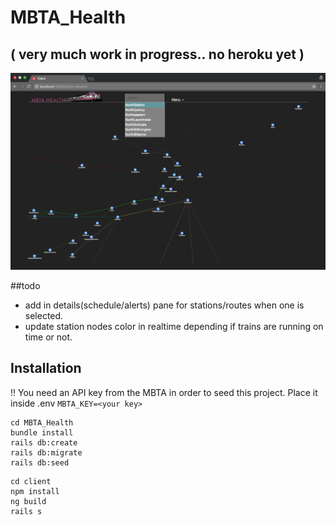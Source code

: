 # MBTA_Health

## ( very much work in progress.. no heroku yet )

![Screenshot](screenshot.png)

##todo
* add in details(schedule/alerts) pane for stations/routes when one is selected.
* update station nodes color in realtime depending if trains are running on time or not.

## Installation
!! You need an API key from the MBTA in order to seed this project.
Place it inside .env ```MBTA_KEY=<your key>```
```
cd MBTA_Health
bundle install
rails db:create
rails db:migrate
rails db:seed
```
```
cd client
npm install
ng build
rails s
```